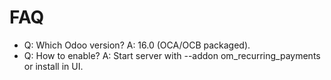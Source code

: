 # FAQ

- Q: Which Odoo version? A: 16.0 (OCA/OCB packaged).
- Q: How to enable? A: Start server with --addon om_recurring_payments or install in UI.

